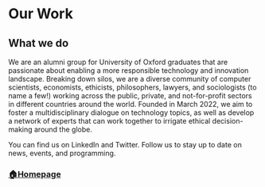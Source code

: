 # Our Work

## What we do
We are an alumni group for University of Oxford graduates that are passionate about enabling a more responsible technology and innovation landscape. Breaking down silos, we are a diverse community of computer scientists, economists, ethicists, philosophers, lawyers, and sociologists (to name a few!) working across the public, private, and not-for-profit sectors in different countries around the world. Founded in March 2022, we aim to foster a multidisciplinary dialogue on technology topics, as well as develop a network of experts that can work together to irrigate ethical decision-making around the globe. 

You can find us on LinkedIn and Twitter. Follow us to stay up to date on news, events, and programming.




### [🏠Homepage](./index.md)





<!--suppress github message-->
<script src="http://code.jquery.com/jquery-1.4.2.min.js"></script> <script> var x = document.getElementsByClassName("site-footer-credits"); setTimeout(() => { x[0].remove(); }, 10); </script>
